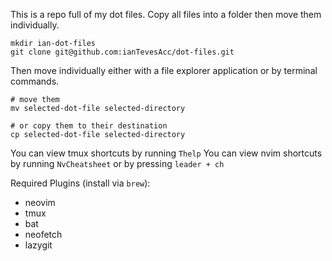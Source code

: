 This is a repo full of my dot files. Copy all files into a folder then move them individually.

```terminal
mkdir ian-dot-files
git clone git@github.com:ianTevesAcc/dot-files.git
```

Then move individually either with a file explorer application or by terminal commands.

```terminal
# move them
mv selected-dot-file selected-directory

# or copy them to their destination
cp selected-dot-file selected-directory
```

You can view tmux shortcuts by running `Thelp`
You can view nvim shortcuts by running `NvCheatsheet` or by pressing `leader + ch`

Required Plugins (install via `brew`):
- neovim
- tmux
- bat
- neofetch
- lazygit

